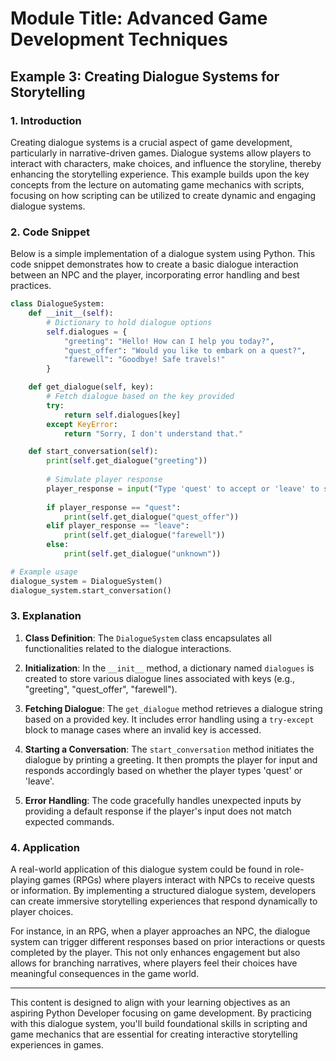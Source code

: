 # Module Title: Advanced Game Development Techniques

## Example 3: Creating Dialogue Systems for Storytelling

### 1. Introduction
Creating dialogue systems is a crucial aspect of game development, particularly in narrative-driven games. Dialogue systems allow players to interact with characters, make choices, and influence the storyline, thereby enhancing the storytelling experience. This example builds upon the key concepts from the lecture on automating game mechanics with scripts, focusing on how scripting can be utilized to create dynamic and engaging dialogue systems.

### 2. Code Snippet
Below is a simple implementation of a dialogue system using Python. This code snippet demonstrates how to create a basic dialogue interaction between an NPC and the player, incorporating error handling and best practices.

```python
class DialogueSystem:
    def __init__(self):
        # Dictionary to hold dialogue options
        self.dialogues = {
            "greeting": "Hello! How can I help you today?",
            "quest_offer": "Would you like to embark on a quest?",
            "farewell": "Goodbye! Safe travels!"
        }

    def get_dialogue(self, key):
        # Fetch dialogue based on the key provided
        try:
            return self.dialogues[key]
        except KeyError:
            return "Sorry, I don't understand that."

    def start_conversation(self):
        print(self.get_dialogue("greeting"))
        
        # Simulate player response
        player_response = input("Type 'quest' to accept or 'leave' to say goodbye: ").strip().lower()
        
        if player_response == "quest":
            print(self.get_dialogue("quest_offer"))
        elif player_response == "leave":
            print(self.get_dialogue("farewell"))
        else:
            print(self.get_dialogue("unknown"))

# Example usage
dialogue_system = DialogueSystem()
dialogue_system.start_conversation()
```

### 3. Explanation
1. **Class Definition**: The `DialogueSystem` class encapsulates all functionalities related to the dialogue interactions.
   
2. **Initialization**: In the `__init__` method, a dictionary named `dialogues` is created to store various dialogue lines associated with keys (e.g., "greeting", "quest_offer", "farewell").

3. **Fetching Dialogue**: The `get_dialogue` method retrieves a dialogue string based on a provided key. It includes error handling using a `try-except` block to manage cases where an invalid key is accessed.

4. **Starting a Conversation**: The `start_conversation` method initiates the dialogue by printing a greeting. It then prompts the player for input and responds accordingly based on whether the player types 'quest' or 'leave'.

5. **Error Handling**: The code gracefully handles unexpected inputs by providing a default response if the player's input does not match expected commands.

### 4. Application
A real-world application of this dialogue system could be found in role-playing games (RPGs) where players interact with NPCs to receive quests or information. By implementing a structured dialogue system, developers can create immersive storytelling experiences that respond dynamically to player choices.

For instance, in an RPG, when a player approaches an NPC, the dialogue system can trigger different responses based on prior interactions or quests completed by the player. This not only enhances engagement but also allows for branching narratives, where players feel their choices have meaningful consequences in the game world.

---

This content is designed to align with your learning objectives as an aspiring Python Developer focusing on game development. By practicing with this dialogue system, you'll build foundational skills in scripting and game mechanics that are essential for creating interactive storytelling experiences in games.